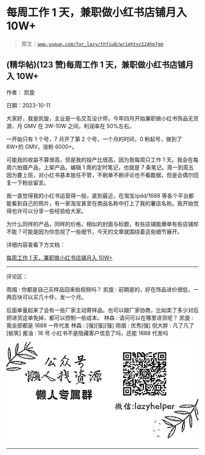 # 每周工作 1 天，兼职做小红书店铺月入 10W+

> 原文：[`www.yuque.com/for_lazy/thfiu8/wr1qhtvz124he7gm`](https://www.yuque.com/for_lazy/thfiu8/wr1qhtvz124he7gm)

## (精华帖)(123 赞)每周工作 1 天，兼职做小红书店铺月入 10W+

作者： 凯旋

日期：2023-10-11

大家好，我是凯旋，主业是一名交互设计师，今年四月开始兼职做小红书饰品无货源，月 GMV 在 3W-10W 之间，利润率在 50%左右。

一开始只有 1 个号，7 月开了第 2 个号，一个月的时间，0 粉起号，做到了 6W+的 GMV，涨粉 6000+。

可能我的收益不算很高，但是我的投产比很高，因为我每周只工作 1 天。我会在每周六拍摄产品，上架产品，编辑 1 周的定时笔记，也就是 7 条笔记。周一到周五因为要上班，对小红书基本放任不管，不刷单不刷评论也不看数据，但是会偶尔回复一下粉丝留言。

我一直觉得我的小红书运营得一般，直到最近，在淘宝/pdd/1688 等各个平台都能看到自己的照片，有一家淘宝甚至在商品名称中打上了我的薯店名称。我开始觉得也许可以分享一些经验给大家。

为什么同样的产品，同样的价格，相似的封面与标题，有些店铺能爆单有些店铺却不能？可能是因为你忽视了一些细节，今天的文章就围绕着这些细节展开。

详细内容查看下方文档：

[每周工作 1 天，兼职做小红书店铺月入 10W+](https://kcd0oe2dxd.feishu.cn/docx/Os65dnJRlopq0ax2tabci9mvnpf)

* * *

评论区：

雨烟 : 你都是自己买样品回来拍视频吗？
凯旋 : 前期是的，好在饰品进价很低，一两百块可以买几十件，发一个月。

后面单量起来了会有一些厂家主动寄样品。也可以跟厂家协商，比如卖了多少对后把进货这单免掉，都可以控制一些成本。
林森 : 请问可以在哪里进货呢？
凯旋 : 我全部都是 1688 一件代发
林森 : [强][强][强]
雨烟 : 优秀[强]
倪大胖 : 凡了凡了[偷笑]
酱油 : 16 号 小红书不是隐藏客户信息了吗，还能 1688 代发吗

![](img/1c37d505930596d12a88ab23e11aa07a.png)

* * *